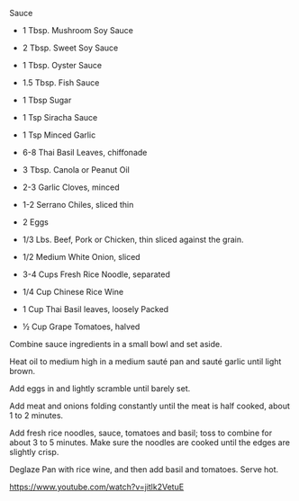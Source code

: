 Sauce
- 1 Tbsp. Mushroom Soy Sauce
- 2 Tbsp. Sweet Soy Sauce
- 1 Tbsp. Oyster Sauce
- 1.5 Tbsp. Fish Sauce
- 1 Tbsp Sugar
- 1 Tsp Siracha Sauce
- 1 Tsp Minced Garlic
- 6-8  Thai Basil Leaves, chiffonade

- 3 Tbsp. Canola or Peanut Oil
- 2-3  Garlic Cloves, minced
- 1-2   Serrano Chiles, sliced thin
- 2  Eggs
- 1/3 Lbs. Beef, Pork or Chicken, thin sliced against the grain.
- 1/2   Medium White Onion, sliced
- 3-4 Cups Fresh Rice Noodle, separated
- 1/4 Cup Chinese Rice Wine
- 1 Cup Thai Basil leaves, loosely Packed
- ½ Cup Grape Tomatoes, halved


Combine sauce ingredients in a small bowl and set aside.

Heat oil to medium high in a medium sauté pan and sauté garlic until light brown.

Add eggs in and lightly scramble until barely set.

Add meat and onions folding constantly until the meat is half cooked, about 1 to 2 minutes.

Add fresh rice noodles, sauce, tomatoes and basil; toss to combine for about 3 to 5 minutes. Make sure the noodles are cooked until the edges are slightly crisp.

Deglaze Pan with rice wine, and then add basil and tomatoes. Serve hot.

https://www.youtube.com/watch?v=jitlk2VetuE
